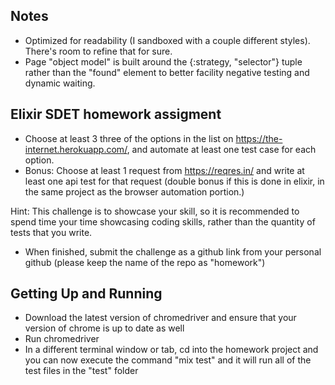 ## Notes

- Optimized for readability (I sandboxed with a couple different styles). There's room to refine that for sure.
- Page "object model" is built around the {:strategy, "selector"} tuple rather than the "found" element to better facility negative testing and dynamic waiting.

## Elixir SDET homework assigment

- Choose at least 3 three of the options in the list on https://the-internet.herokuapp.com/, and automate at least one test case for each option.
- Bonus: Choose at least 1 request from https://reqres.in/ and write at least one api test for that request (double bonus if this is done in elixir, in the same project as the browser automation portion.)

Hint:
This challenge is to showcase your skill, so it is recommended to spend time your time showcasing coding skills, rather than the quantity of tests that you write.

- When finished, submit the challenge as a github link from your personal github (please keep the name of the repo as "homework")


## Getting Up and Running

- Download the latest version of chromedriver and ensure that your version of chrome is up to date as well
- Run chromedriver
- In a different terminal window or tab, cd into the homework project and you can now execute the command "mix test" and it will run all of the test files in the "test" folder


